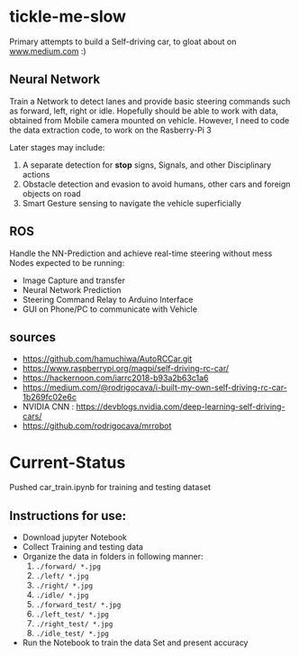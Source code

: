 # tickle-me-slow
  Primary attempts to build a Self-driving car, to gloat about on www.medium.com :)
  ## Neural Network
  Train a Network to detect lanes and provide basic steering commands such as forward, left, right or idle.
  Hopefully should be able to work with data, obtained from Mobile camera mounted on vehicle.
  However, I need to code the data extraction code, to work on the Rasberry-Pi 3
  
  Later stages may include:
  1. A separate detection for **stop** signs, Signals, and other Disciplinary actions
  2. Obstacle detection and evasion to avoid humans, other cars and foreign objects on road
  3. Smart Gesture sensing to navigate the vehicle superficially
  
  ## ROS
  Handle the NN-Prediction and achieve real-time steering without mess
  Nodes expected to be running:
  + Image Capture and transfer
  + Neural Network Prediction
  + Steering Command Relay to Arduino Interface
  + GUI on Phone/PC to communicate with Vehicle
  
  ## sources 
  + https://github.com/hamuchiwa/AutoRCCar.git
  + https://www.raspberrypi.org/magpi/self-driving-rc-car/
  + https://hackernoon.com/iarrc2018-b93a2b63c1a6
  + https://medium.com/@rodrigocava/i-built-my-own-self-driving-rc-car-1b269fc02e6c
  + NVIDIA CNN :  https://devblogs.nvidia.com/deep-learning-self-driving-cars/
  + https://github.com/rodrigocava/mrrobot


  # Current-Status
  Pushed car_train.ipynb for training and testing dataset
  ## Instructions for use:
  + Download jupyter Notebook
  + Collect Training and testing data
  + Organize the data in folders in following manner:
    1. `./forward/ *.jpg`
    2. `./left/ *.jpg`
    3. `./right/ *.jpg`
    4. `./idle/ *.jpg`
    1. `./forward_test/ *.jpg`
    2. `./left_test/ *.jpg`
    3. `./right_test/ *.jpg`
    4. `./idle_test/ *.jpg`
  + Run the Notebook to train the data Set and present accuracy
  
